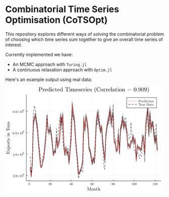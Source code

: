# Combinatorial Time Series Optimisation (CoTSOpt)

This repository explores different ways of solving the combinatorial problem of choosing which time series sum together to give an overall time series of interest.

Currently implemented we have:
- An MCMC approach with `Turing.jl`
- A continuous relaxation approach with `Optim.jl`

Here's an example output using real data:

![Example output](/figures/realdata_example.png)

